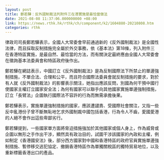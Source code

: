 ```yaml
---
layout: post
title: 鄭若驊：反外國制裁法列附件三在港實施是最恰當做法
date: 2021-08-08 11:37:06.000000000 +08:00
link: https://news.rthk.hk/rthk/ch/component/k2/1604880-20210808.htm
categories: rthk
---
```


律政司司長鄭若驊表示，全國人大常委會早前通過新的《反外國制裁法》是全國性法律，而且採取反制措施完全屬於外交事務，依《基本法》第18條，列入附件三在香港特區實施，是最自然、最恰當的方法，而有關決定最終應由全國人大常委會在徵詢基本法委員會和特區政府後作出。

鄭若驊在網誌表示，中國訂立《反外國制裁法》是為反制國際法下所禁止的單邊強制措施，不單合法、合理和公平，而且符合國際法委員會就反制措施的要求，對於有人就《反外國制裁法》的影響表示關注，她指出應該反問，別國為何干預中國行使國家主權訂立國家安全法；為何有國家可以聯手向其他國家實施單邊強制措施，訂立「長臂法」企圖執行國際法不容許的行為而無需承擔後果。

鄭若驊表示，實施單邊強制措施的國家，應該遭譴責、受國際社會關注，又指一些反中亂港份子曾不斷無恥地乞求外國制裁中國包括香港，行為令人不齒，愛國愛港的人絕不會作出這些卑鄙劣行。

鄭若驊提到，一些國家單方面將脅迫措施強加於其他國家或個人身上，作為威脅或企圖以無形之手作出干涉，顯然具有政治目的，試圖干涉該國家的內政和主權，例如制定《香港國安法》後，部分西方國家對中國和香港特區的政府官員實施單邊強制措施、暫停移交逃犯協定、撤銷香港特區作為單獨關稅區的獨特貿易地位，以及重新標籤香港出口的產品。
